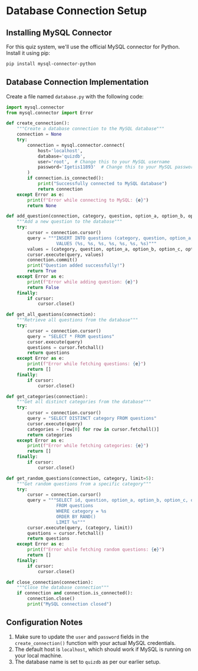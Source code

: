 # Database Connection Setup

## Installing MySQL Connector

For this quiz system, we'll use the official MySQL connector for Python. Install it using pip:

```bash
pip install mysql-connector-python
```

## Database Connection Implementation

Create a file named `database.py` with the following code:

```python
import mysql.connector
from mysql.connector import Error

def create_connection():
    """Create a database connection to the MySQL database"""
    connection = None
    try:
        connection = mysql.connector.connect(
            host='localhost',
            database='quizdb',
            user='root',  # Change this to your MySQL username
            password='Igetis11893'  # Change this to your MySQL password
        )
        if connection.is_connected():
            print("Successfully connected to MySQL database")
            return connection
    except Error as e:
        print(f"Error while connecting to MySQL: {e}")
        return None

def add_question(connection, category, question, option_a, option_b, option_c, option_d, answer):
    """Add a new question to the database"""
    try:
        cursor = connection.cursor()
        query = """INSERT INTO questions (category, question, option_a, option_b, option_c, option_d, answer) 
                   VALUES (%s, %s, %s, %s, %s, %s, %s)"""
        values = (category, question, option_a, option_b, option_c, option_d, answer)
        cursor.execute(query, values)
        connection.commit()
        print("Question added successfully!")
        return True
    except Error as e:
        print(f"Error while adding question: {e}")
        return False
    finally:
        if cursor:
            cursor.close()

def get_all_questions(connection):
    """Retrieve all questions from the database"""
    try:
        cursor = connection.cursor()
        query = "SELECT * FROM questions"
        cursor.execute(query)
        questions = cursor.fetchall()
        return questions
    except Error as e:
        print(f"Error while fetching questions: {e}")
        return []
    finally:
        if cursor:
            cursor.close()

def get_categories(connection):
    """Get all distinct categories from the database"""
    try:
        cursor = connection.cursor()
        query = "SELECT DISTINCT category FROM questions"
        cursor.execute(query)
        categories = [row[0] for row in cursor.fetchall()]
        return categories
    except Error as e:
        print(f"Error while fetching categories: {e}")
        return []
    finally:
        if cursor:
            cursor.close()

def get_random_questions(connection, category, limit=5):
    """Get random questions from a specific category"""
    try:
        cursor = connection.cursor()
        query = """SELECT id, question, option_a, option_b, option_c, option_d, answer 
                   FROM questions 
                   WHERE category = %s 
                   ORDER BY RAND() 
                   LIMIT %s"""
        cursor.execute(query, (category, limit))
        questions = cursor.fetchall()
        return questions
    except Error as e:
        print(f"Error while fetching random questions: {e}")
        return []
    finally:
        if cursor:
            cursor.close()

def close_connection(connection):
    """Close the database connection"""
    if connection and connection.is_connected():
        connection.close()
        print("MySQL connection closed")
```

## Configuration Notes

1. Make sure to update the `user` and `password` fields in the `create_connection()` function with your actual MySQL credentials.
2. The default host is `localhost`, which should work if MySQL is running on your local machine.
3. The database name is set to `quizdb` as per our earlier setup.